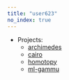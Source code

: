 ```yaml
---
title: "user623"
no_index: true
---
```


* Projects:
  * [archimedes](/projects/archimedes/)
  * [cairo](/projects/cairo/)
  * [homotopy](/projects/homotopy/)
  * [ml-gammu](/projects/ml-gammu/)